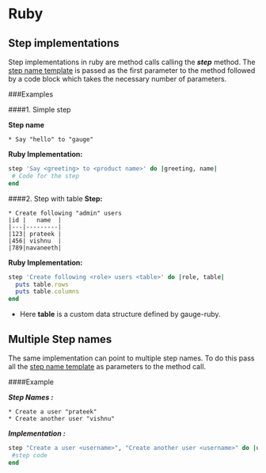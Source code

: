 # Ruby

## Step implementations

Step implementations in ruby are method calls calling the ***step*** method. The [step name template](../step_name_template.md) is passed as the first parameter to the method followed by a code block which takes the necessary number of parameters.

###Examples


####1. Simple step

**Step name**
```
* Say "hello" to "gauge"
```

**Ruby Implementation:**
````ruby
step 'Say <greeting> to <product name>' do |greeting, name|
 # Code for the step
end
````



####2. Step with table
**Step:**

````
* Create following "admin" users
|id |   name  |
|---|---------|
|123| prateek |
|456| vishnu  |
|789|navaneeth|
````

**Ruby Implementation:**
````ruby
step 'Create following <role> users <table>' do |role, table|
  puts table.rows
  puts table.columns
end


````
* Here **table** is a custom data structure defined by gauge-ruby.

## Multiple Step names
The same implementation can point to multiple step names. To do this pass all the [step name template](../step_name_template.md) as parameters to the method call.


####Example

***Step Names :***
````
* Create a user "prateek"
* Create another user "vishnu"
````
***Implementation :***

````ruby
step "Create a user <username>", "Create another user <username>" do |username|
 #step code
end

````
